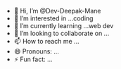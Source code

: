 - 👋 Hi, I’m @Dev-Deepak-Mane
- 👀 I’m interested in ...coding
- 🌱 I’m currently learning ...web dev
- 💞️ I’m looking to collaborate on ...
- 📫 How to reach me ...
- 😄 Pronouns: ...
- ⚡ Fun fact: ...

<!---
Dev-Deepak-Mane/Dev-Deepak-Mane is a ✨ special ✨ repository because its `README.md` (this file) appears on your GitHub profile.
You can click the Preview link to take a look at your changes.
--->
